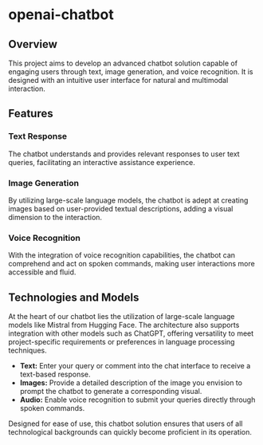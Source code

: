 # openai-chatbot

## Overview
This project aims to develop an advanced chatbot solution capable of engaging users through text, image generation, and voice recognition. It is designed with an intuitive user interface for natural and multimodal interaction.

## Features

### Text Response
The chatbot understands and provides relevant responses to user text queries, facilitating an interactive assistance experience.

### Image Generation
By utilizing large-scale language models, the chatbot is adept at creating images based on user-provided textual descriptions, adding a visual dimension to the interaction.

### Voice Recognition
With the integration of voice recognition capabilities, the chatbot can comprehend and act on spoken commands, making user interactions more accessible and fluid.

## Technologies and Models
At the heart of our chatbot lies the utilization of large-scale language models like Mistral from Hugging Face. The architecture also supports integration with other models such as ChatGPT, offering versatility to meet project-specific requirements or preferences in language processing techniques.



- **Text:** Enter your query or comment into the chat interface to receive a text-based response.
- **Images:** Provide a detailed description of the image you envision to prompt the chatbot to generate a corresponding visual.
- **Audio:** Enable voice recognition to submit your queries directly through spoken commands.

Designed for ease of use, this chatbot solution ensures that users of all technological backgrounds can quickly become proficient in its operation.

